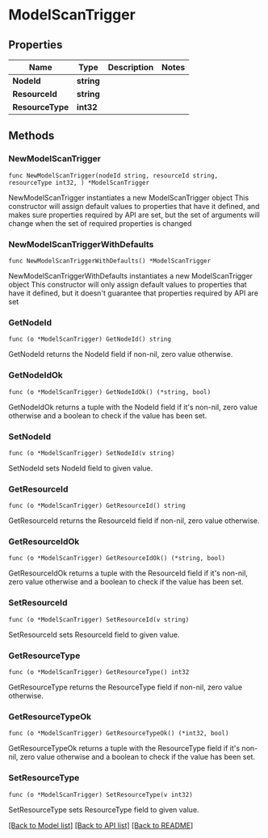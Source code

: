 # ModelScanTrigger

## Properties

Name | Type | Description | Notes
------------ | ------------- | ------------- | -------------
**NodeId** | **string** |  | 
**ResourceId** | **string** |  | 
**ResourceType** | **int32** |  | 

## Methods

### NewModelScanTrigger

`func NewModelScanTrigger(nodeId string, resourceId string, resourceType int32, ) *ModelScanTrigger`

NewModelScanTrigger instantiates a new ModelScanTrigger object
This constructor will assign default values to properties that have it defined,
and makes sure properties required by API are set, but the set of arguments
will change when the set of required properties is changed

### NewModelScanTriggerWithDefaults

`func NewModelScanTriggerWithDefaults() *ModelScanTrigger`

NewModelScanTriggerWithDefaults instantiates a new ModelScanTrigger object
This constructor will only assign default values to properties that have it defined,
but it doesn't guarantee that properties required by API are set

### GetNodeId

`func (o *ModelScanTrigger) GetNodeId() string`

GetNodeId returns the NodeId field if non-nil, zero value otherwise.

### GetNodeIdOk

`func (o *ModelScanTrigger) GetNodeIdOk() (*string, bool)`

GetNodeIdOk returns a tuple with the NodeId field if it's non-nil, zero value otherwise
and a boolean to check if the value has been set.

### SetNodeId

`func (o *ModelScanTrigger) SetNodeId(v string)`

SetNodeId sets NodeId field to given value.


### GetResourceId

`func (o *ModelScanTrigger) GetResourceId() string`

GetResourceId returns the ResourceId field if non-nil, zero value otherwise.

### GetResourceIdOk

`func (o *ModelScanTrigger) GetResourceIdOk() (*string, bool)`

GetResourceIdOk returns a tuple with the ResourceId field if it's non-nil, zero value otherwise
and a boolean to check if the value has been set.

### SetResourceId

`func (o *ModelScanTrigger) SetResourceId(v string)`

SetResourceId sets ResourceId field to given value.


### GetResourceType

`func (o *ModelScanTrigger) GetResourceType() int32`

GetResourceType returns the ResourceType field if non-nil, zero value otherwise.

### GetResourceTypeOk

`func (o *ModelScanTrigger) GetResourceTypeOk() (*int32, bool)`

GetResourceTypeOk returns a tuple with the ResourceType field if it's non-nil, zero value otherwise
and a boolean to check if the value has been set.

### SetResourceType

`func (o *ModelScanTrigger) SetResourceType(v int32)`

SetResourceType sets ResourceType field to given value.



[[Back to Model list]](../README.md#documentation-for-models) [[Back to API list]](../README.md#documentation-for-api-endpoints) [[Back to README]](../README.md)



